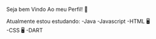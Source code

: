 Seja bem Vindo Ao meu Perfil! 👋

Atualmente estou estudando:
-Java
-Javascript
-HTML :desktop_computer:	
-CSS :desktop_computer:	
-DART

